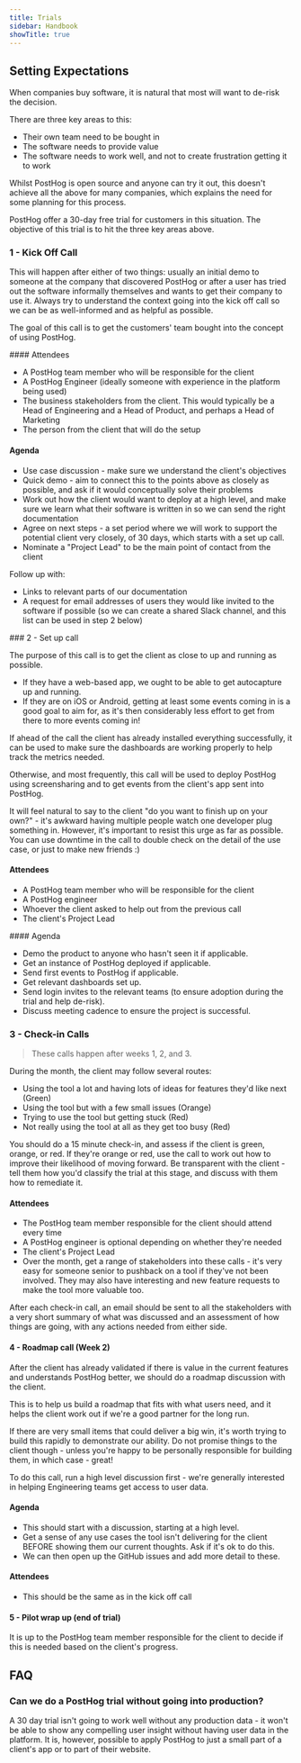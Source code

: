 ```yaml
---
title: Trials
sidebar: Handbook
showTitle: true
---
```


## Setting Expectations

When companies buy software, it is natural that most will want to de-risk the decision.

There are three key areas to this:

* Their own team need to be bought in
* The software needs to provide value
* The software needs to work well, and not to create frustration getting it to work

Whilst PostHog is open source and anyone can try it out, this doesn't achieve all the above for many companies, which explains the need for some planning for this process.

PostHog offer a 30-day free trial for customers in this situation. The objective of this trial is to hit the three key areas above.

### 1 - Kick Off Call

This will happen after either of two things: usually an initial demo to someone at the company that discovered PostHog or after a user has tried out the software informally themselves and wants to get their company to use it. Always try to understand the context going into the kick off call so we can be as well-informed and as helpful as possible.

The goal of this call is to get the customers' team bought into the concept of using PostHog.

#### Attendees

* A PostHog team member who will be responsible for the client
* A PostHog Engineer (ideally someone with experience in the platform being used)
* The business stakeholders from the client. This would typically be a Head of Engineering and a Head of Product, and perhaps a Head of Marketing
* The person from the client that will do the setup

#### Agenda

* Use case discussion - make sure we understand the client's objectives
* Quick demo - aim to connect this to the points above as closely as possible, and ask if it would conceptually solve their problems
* Work out how the client would want to deploy at a high level, and make sure we learn what their software is written in so we can send the right documentation
* Agree on next steps - a set period where we will work to support the potential client very closely, of 30 days, which starts with a set up call.
* Nominate a "Project Lead" to be the main point of contact from the client

Follow up with:

* Links to relevant parts of our documentation
* A request for email addresses of users they would like invited to the software if possible (so we can create a shared Slack channel, and this list can be used in step 2 below)

### 2 - Set up call

The purpose of this call is to get the client as close to up and running as possible.

* If they have a web-based app, we ought to be able to get autocapture up and running.
* If they are on iOS or Android, getting at least some events coming in is a good goal to aim for, as it's then considerably less effort to get from there to more events coming in!

If ahead of the call the client has already installed everything successfully, it can be used to make sure the dashboards are working properly to help track the metrics needed.

Otherwise, and most frequently, this call will be used to deploy PostHog using screensharing and to get events from the client's app sent into PostHog.

It will feel natural to say to the client "do you want to finish up on your own?" - it's awkward having multiple people watch one developer plug something in. However, it's important to resist this urge as far as possible. You can use downtime in the call to double check on the detail of the use case, or just to make new friends :)

#### Attendees

* A PostHog team member who will be responsible for the client
* A PostHog engineer
* Whoever the client asked to help out from the previous call
* The client's Project Lead

#### Agenda

* Demo the product to anyone who hasn't seen it if applicable.
* Get an instance of PostHog deployed if applicable.
* Send first events to PostHog if applicable.
* Get relevant dashboards set up.
* Send login invites to the relevant teams (to ensure adoption during the trial and help de-risk).
* Discuss meeting cadence to ensure the project is successful.

### 3 - Check-in Calls 

> These calls happen after weeks 1, 2, and 3.

During the month, the client may follow several routes:

* Using the tool a lot and having lots of ideas for features they'd like next (Green)
* Using the tool but with a few small issues (Orange)
* Trying to use the tool but getting stuck (Red)
* Not really using the tool at all as they get too busy (Red)

You should do a 15 minute check-in, and assess if the client is green, orange, or red. If they're orange or red, use the call to work out how to improve their likelihood of moving forward. Be transparent with the client - tell them how you'd classify the trial at this stage, and discuss with them how to remediate it.

#### Attendees

* The PostHog team member responsible for the client should attend every time
* A PostHog engineer is optional depending on whether they're needed
* The client's Project Lead
* Over the month, get a range of stakeholders into these calls - it's very easy for someone senior to pushback on a tool if they've not been involved. They may also have interesting and new feature requests to make the tool more valuable too.

After each check-in call, an email should be sent to all the stakeholders with a very short summary of what was discussed and an assessment of how things are going, with any actions needed from either side.

#### 4 - Roadmap call (Week 2)

After the client has already validated if there is value in the current features and understands PostHog better, we should do a roadmap discussion with the client.

This is to help us build a roadmap that fits with what users need, and it helps the client work out if we're a good partner for the long run.

If there are very small items that could deliver a big win, it's worth trying to build this rapidly to demonstrate our ability. Do not promise things to the client though - unless you're happy to be personally responsible for building them, in which case - great!

To do this call, run a high level discussion first - we're generally interested in helping Engineering teams get access to user data.

#### Agenda

* This should start with a discussion, starting at a high level.
* Get a sense of any use cases the tool isn't delivering for the client BEFORE showing them our current thoughts. Ask if it's ok to do this.
* We can then open up the GitHub issues and add more detail to these.

#### Attendees

* This should be the same as in the kick off call

#### 5 - Pilot wrap up (end of trial)

It is up to the PostHog team member responsible for the client to decide if this is needed based on the client's progress.

## FAQ

### Can we do a PostHog trial without going into production?

A 30 day trial isn't going to work well without any production data - it won't be able to show any compelling user insight without having user data in the platform. It is, however, possible to apply PostHog to just a small part of a client's app or to part of their website.
